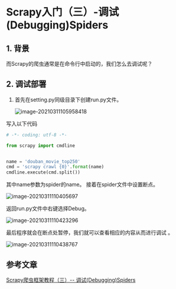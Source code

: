 # Scrapy入门（三）-调试(Debugging)Spiders

## 1. 背景

而Scrapy的爬虫通常是在命令行中启动的，我们怎么去调试呢？

## 2. 调试部署

1. 首先在setting.py同级目录下创建run.py文件。

   ![image-20210311105958418](https://cdn.jsdelivr.net/gh/MrJackC/PicGoImages/other/202404230954313.png)

写入以下代码

```python
# -*- coding: utf-8 -*-

from scrapy import cmdline


name = 'douban_movie_top250'
cmd = 'scrapy crawl {0}'.format(name)
cmdline.execute(cmd.split())

```

其中name参数为spider的name。
接着在spider文件中设置断点。

![image-20210311110405697](https://cdn.jsdelivr.net/gh/MrJackC/PicGoImages/other/202404230954357.png)

返回run.py文件中右键选择Debug。

![image-20210311110423296](https://cdn.jsdelivr.net/gh/MrJackC/PicGoImages/other/202404230954385.png)

最后程序就会在断点处暂停，我们就可以查看相应的内容从而进行调试 。

![image-20210311110438767](https://cdn.jsdelivr.net/gh/MrJackC/PicGoImages/other/202404230954404.png)

## 参考文章

[Scrapy爬虫框架教程（三）-- 调试(Debugging)Spiders](https://zhuanlan.zhihu.com/p/25200262)
